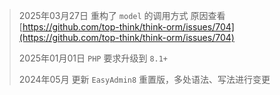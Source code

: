 > 2025年03月27日 重构了 `model` 的调用方式 原因查看 [https://github.com/top-think/think-orm/issues/704](https://github.com/top-think/think-orm/issues/704)
>
> 2025年01月01日 `PHP` 要求升级到 `8.1+`
>
> 2024年05月 更新 `EasyAdmin8` 重置版，多处语法、写法进行变更